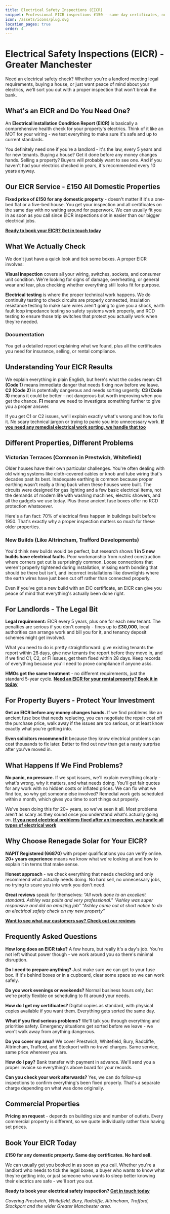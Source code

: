 ```yaml
---
title: Electrical Safety Inspections (EICR)
snippet: Professional EICR inspections £150 - same day certificates, no hard sell, 20+ years experience. Landlords, homebuyers & safety checks.
icon: /assets/icons/plug.svg
location_pages: true
order: 4
---
```


# Electrical Safety Inspections (EICR) - Greater Manchester

Need an electrical safety check? Whether you're a landlord meeting legal requirements, buying a house, or just want peace of mind about your electrics, we'll sort you out with a proper inspection that won't break the bank.

## What's an EICR and Do You Need One?

An **Electrical Installation Condition Report (EICR)** is basically a comprehensive health check for your property's electrics. Think of it like an MOT for your wiring - we test everything to make sure it's safe and up to current standards.

You definitely need one if you're a landlord - it's the law, every 5 years and for new tenants. Buying a house? Get it done before any money changes hands. Selling a property? Buyers will probably want to see one. And if you haven't had your electrics checked in years, it's recommended every 10 years anyway.

## Our EICR Service - £150 All Domestic Properties

**Fixed price of £150 for any domestic property** - doesn't matter if it's a one-bed flat or a five-bed house. You get your inspection and all certificates on the same day with no waiting around for paperwork. We can usually fit you in as soon as you call since EICR inspections slot in easier than our bigger electrical jobs.

**[Ready to book your EICR? Get in touch today](/contact/)**

## What We Actually Check

We don't just have a quick look and tick some boxes. A proper EICR involves:

**Visual inspection** covers all your wiring, switches, sockets, and consumer unit condition. We're looking for signs of damage, overheating, or general wear and tear, plus checking whether everything still looks fit for purpose.

**Electrical testing** is where the proper technical work happens. We do continuity testing to check circuits are properly connected, insulation resistance testing to make sure wires aren't going to give you a shock, earth fault loop impedance testing so safety systems work properly, and RCD testing to ensure those trip switches that protect you actually work when they're needed.

### Documentation

You get a detailed report explaining what we found, plus all the certificates you need for insurance, selling, or rental compliance.

## Understanding Your EICR Results

We explain everything in plain English, but here's what the codes mean: **C1 (Code 1)** means immediate danger that needs fixing now before we leave. **C2 (Code 2)** is potentially dangerous and needs sorting urgently. **C3 (Code 3)** means it could be better - not dangerous but worth improving when you get the chance. **FI** means we need to investigate something further to give you a proper answer.

If you get C1 or C2 issues, we'll explain exactly what's wrong and how to fix it. No scary technical jargon or trying to panic you into unnecessary work. **[If you need any remedial electrical work sorting, we handle that too](/services/)**

## Different Properties, Different Problems

### Victorian Terraces (Common in Prestwich, Whitefield)

Older houses have their own particular challenges. You're often dealing with old wiring systems like cloth-covered cables or knob and tube wiring that's decades past its best. Inadequate earthing is common because proper earthing wasn't really a thing back when these houses were built. The circuits were designed for gas lighting and a few basic electrical items, not the demands of modern life with washing machines, electric showers, and all the gadgets we use today. Plus those ancient fuse boxes offer no RCD protection whatsoever.

Here's a fun fact: 70% of electrical fires happen in buildings built before 1950. That's exactly why a proper inspection matters so much for these older properties.

### New Builds (Like Altrincham, Trafford Developments)

You'd think new builds would be perfect, but research shows **1 in 5 new builds have electrical faults**. Poor workmanship from rushed construction where corners get cut is surprisingly common. Loose connections that weren't properly tightened during installation, missing earth bonding that should be there but isn't, and incorrect installations like downlights where the earth wires have just been cut off rather than connected properly.

Even if you've got a new build with an EIC certificate, an EICR can give you peace of mind that everything's actually been done right.

## For Landlords - The Legal Bit

**Legal requirement:** EICR every 5 years, plus one for each new tenant. The penalties are serious if you don't comply - fines up to **£30,000**, local authorities can arrange work and bill you for it, and tenancy deposit schemes might get involved.

What you need to do is pretty straightforward: give existing tenants the report within 28 days, give new tenants the report before they move in, and if we find C1, C2, or FI issues, get them fixed within 28 days. Keep records of everything because you'll need to prove compliance if anyone asks.

**HMOs get the same treatment** - no different requirements, just the standard 5-year cycle. **[Need an EICR for your rental property? Book it in today](/contact/)**

## For Property Buyers - Protect Your Investment

**Get an EICR before any money changes hands.** If we find problems like an ancient fuse box that needs replacing, you can negotiate the repair cost off the purchase price, walk away if the issues are too serious, or at least know exactly what you're getting into.

**Even solicitors recommend it** because they know electrical problems can cost thousands to fix later. Better to find out now than get a nasty surprise after you've moved in.

## What Happens If We Find Problems?

**No panic, no pressure.** If we spot issues, we'll explain everything clearly - what's wrong, why it matters, and what needs doing. You'll get fair quotes for any work with no hidden costs or inflated prices. We can fix what we find too, so why get someone else involved? Remedial work gets scheduled within a month, which gives you time to sort things out properly.

We've been doing this for 20+ years, so we've seen it all. Most problems aren't as scary as they sound once you understand what's actually going on. **[If you need electrical problems fixed after an inspection, we handle all types of electrical work](/services/)**

## Why Choose Renegade Solar for Your EICR?

**NAPIT Registered (66870)** with proper qualifications you can verify online. **20+ years experience** means we know what we're looking at and how to explain it in terms that make sense.

**Honest approach** - we check everything that needs checking and only recommend what actually needs doing. No hard sell, no unnecessary jobs, no trying to scare you into work you don't need.

**Great reviews** speak for themselves: _"All work done to an excellent standard. Ashley was polite and very professional."_ _"Ashley was super responsive and did an amazing job"_ _"Ashley came out at short notice to do an electrical safety check on my new property"_

**[Want to see what our customers say? Check out our reviews](/reviews/)**

## Frequently Asked Questions

**How long does an EICR take?** A few hours, but really it's a day's job. You're not left without power though - we work around you so there's minimal disruption.

**Do I need to prepare anything?** Just make sure we can get to your fuse box. If it's behind boxes or in a cupboard, clear some space so we can work safely.

**Do you work evenings or weekends?** Normal business hours only, but we're pretty flexible on scheduling to fit around your needs.

**How do I get my certificates?** Digital copies as standard, with physical copies available if you want them. Everything gets sorted the same day.

**What if you find serious problems?** We'll talk you through everything and prioritise safety. Emergency situations get sorted before we leave - we won't walk away from anything dangerous.

**Do you cover my area?** We cover Prestwich, Whitefield, Bury, Radcliffe, Altrincham, Trafford, and Stockport with no travel charges. Same service, same price wherever you are.

**How do I pay?** Bank transfer with payment in advance. We'll send you a proper invoice so everything's above board for your records.

**Can you check your work afterwards?** Yes, we can do follow-up inspections to confirm everything's been fixed properly. That's a separate charge depending on what was done originally.

## Commercial Properties

**Pricing on request** - depends on building size and number of outlets. Every commercial property is different, so we quote individually rather than having set prices.

## Book Your EICR Today

**£150 for any domestic property. Same day certificates. No hard sell.**

We can usually get you booked in as soon as you call. Whether you're a landlord who needs to tick the legal boxes, a buyer who wants to know what they're getting into, or just someone who wants to sleep better knowing their electrics are safe - we'll sort you out.

**Ready to book your electrical safety inspection? [Get in touch today](/contact/)**

_Covering Prestwich, Whitefield, Bury, Radcliffe, Altrincham, Trafford, Stockport and the wider Greater Manchester area._
